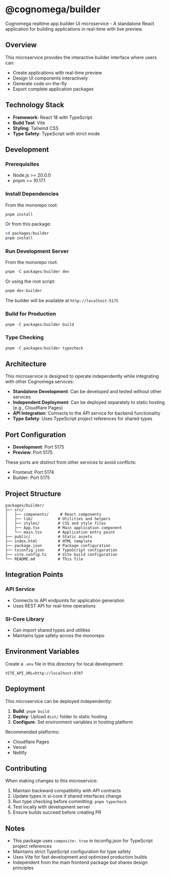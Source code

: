 # @cognomega/builder

Cognomega realtime app builder UI microservice - A standalone React application for building applications in real-time with live preview.

## Overview

This microservice provides the interactive builder interface where users can:
- Create applications with real-time preview
- Design UI components interactively
- Generate code on-the-fly
- Export complete application packages

## Technology Stack

- **Framework**: React 18 with TypeScript
- **Build Tool**: Vite
- **Styling**: Tailwind CSS
- **Type Safety**: TypeScript with strict mode

## Development

### Prerequisites

- Node.js >= 20.0.0
- pnpm >= 10.17.1

### Install Dependencies

From the monorepo root:
```powershell
pnpm install
```

Or from this package:
```powershell
cd packages/builder
pnpm install
```

### Run Development Server

From the monorepo root:
```powershell
pnpm -C packages/builder dev
```

Or using the root script:
```powershell
pnpm dev:builder
```

The builder will be available at `http://localhost:5175`

### Build for Production

```powershell
pnpm -C packages/builder build
```

### Type Checking

```powershell
pnpm -C packages/builder typecheck
```

## Architecture

This microservice is designed to operate independently while integrating with other Cognomega services:

- **Standalone Development**: Can be developed and tested without other services
- **Independent Deployment**: Can be deployed separately to static hosting (e.g., Cloudflare Pages)
- **API Integration**: Connects to the API service for backend functionality
- **Type Safety**: Uses TypeScript project references for shared types

## Port Configuration

- **Development**: Port 5175
- **Preview**: Port 5175

These ports are distinct from other services to avoid conflicts:
- Frontend: Port 5174
- Builder: Port 5175

## Project Structure

```
packages/builder/
├── src/
│   ├── components/     # React components
│   ├── lib/           # Utilities and helpers
│   ├── styles/        # CSS and style files
│   ├── App.tsx        # Main application component
│   └── main.tsx       # Application entry point
├── public/            # Static assets
├── index.html         # HTML template
├── package.json       # Package configuration
├── tsconfig.json      # TypeScript configuration
├── vite.config.ts     # Vite build configuration
└── README.md          # This file
```

## Integration Points

### API Service
- Connects to API endpoints for application generation
- Uses REST API for real-time operations

### SI-Core Library
- Can import shared types and utilities
- Maintains type safety across the monorepo

## Environment Variables

Create a `.env` file in this directory for local development:

```env
VITE_API_URL=http://localhost:8787
```

## Deployment

This microservice can be deployed independently:

1. **Build**: `pnpm build`
2. **Deploy**: Upload `dist/` folder to static hosting
3. **Configure**: Set environment variables in hosting platform

Recommended platforms:
- Cloudflare Pages
- Vercel
- Netlify

## Contributing

When making changes to this microservice:

1. Maintain backward compatibility with API contracts
2. Update types in si-core if shared interfaces change
3. Run type checking before committing: `pnpm typecheck`
4. Test locally with development server
5. Ensure builds succeed before creating PR

## Notes

- This package uses `composite: true` in tsconfig.json for TypeScript project references
- Maintains strict TypeScript configuration for type safety
- Uses Vite for fast development and optimized production builds
- Independent from the main frontend package but shares design principles
